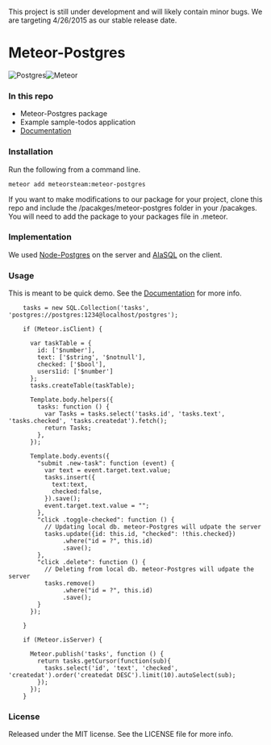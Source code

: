 This project is still under development and will likely contain minor bugs. We are targeting 4/26/2015 as our stable release date.

# Meteor-Postgres


![Postgres](https://s3-us-west-1.amazonaws.com/treebookicons/postgresql_logo.jpg "Postgres")![Meteor](https://s3-us-west-1.amazonaws.com/treebookicons/meteor-logo.png  "Meteor")


### In this repo

* Meteor-Postgres package
* Example sample-todos application
* [Documentation](https://github.com/meteor-stream/meteor-postgres/wiki/Getting-Started)

### Installation

Run the following from a command line.

    meteor add meteorsteam:meteor-postgres

If you want to make modifications to our package for your project, clone this repo and include the /pacakges/meteor-postgres folder in your /pacakges. You will need to add the package to your packages file in .meteor.

### Implementation

We used [Node-Postgres](https://github.com/brianc/node-postgres) on the server and [AlaSQL](https://github.com/agershun/alasql) on the client.

### Usage

This is meant to be quick demo. See the [Documentation](https://github.com/meteor-stream/meteor-postgres/wiki/Getting-Started) for more info.

        tasks = new SQL.Collection('tasks', 'postgres://postgres:1234@localhost/postgres');

        if (Meteor.isClient) {

          var taskTable = {
            id: ['$number'],
            text: ['$string', '$notnull'],
            checked: ['$bool'],
            users1id: ['$number']
          };
          tasks.createTable(taskTable);

          Template.body.helpers({
            tasks: function () {
              var Tasks = tasks.select('tasks.id', 'tasks.text', 'tasks.checked', 'tasks.createdat').fetch();
              return Tasks;
            },
          });

          Template.body.events({
            "submit .new-task": function (event) {
              var text = event.target.text.value;
              tasks.insert({
                text:text,
                checked:false,
              }).save();
              event.target.text.value = "";
            },
            "click .toggle-checked": function () {
              // Updating local db. meteor-Postgres will udpate the server
              tasks.update({id: this.id, "checked": !this.checked})
                   .where("id = ?", this.id)
                   .save();
            },
            "click .delete": function () {
              // Deleting from local db. meteor-Postgres will udpate the server
              tasks.remove()
                   .where("id = ?", this.id)
                   .save();
            }
          });

        }

        if (Meteor.isServer) {

          Meteor.publish('tasks', function () {
            return tasks.getCursor(function(sub){
              tasks.select('id', 'text', 'checked', 'createdat').order('createdat DESC').limit(10).autoSelect(sub);
            });
          });
        }

### License

Released under the MIT license. See the LICENSE file for more info.
